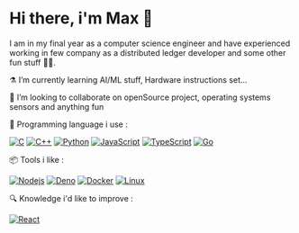 # Hi there, i'm Max 👋

I am in my final year as a computer science engineer and have experienced working in few company as a distributed ledger developer and some other fun stuff 👨‍💻. 

:alembic:  I’m currently learning AI/ML stuff, Hardware instructions set...

👯 I’m looking to collaborate on openSource project, operating systems sensors and anything fun

🎨 Programming language i use : 

[![C](https://img.shields.io/badge/-C-000000?style=flat&logo=c)](https://github.com/maxdvlg) 
[![C++](https://img.shields.io/badge/-C++-000000?style=flat&logo=c%2B%2B)](https://github.com/maxdvlg) 
[![Python](https://img.shields.io/badge/-Python-black?style=flat&logo=python&link=https://github.com/maxdvlg)](https://github.com/maxdvlg) 
[![JavaScript](https://img.shields.io/badge/-JavaScript-black?style=flat&logo=javascript&link=https://github.com/hritik5102)]()
[![TypeScript](https://img.shields.io/badge/-TypeScript-007ACC?style=flat&logo=typescript&link=https://github.com/hritik5102)]()
[![Go](https://img.shields.io/badge/-Go-black?style=flat&logo=go&link=https://github.com/hritik5102)](https://github.com/hritik5102) 

📦 Tools i like : 

[![Nodejs](https://img.shields.io/badge/-Nodejs-black?style=flat&logo=Node.js&link=https://github.com/maxdvlg)](https://github.com/maxdvlg) 
[![Deno](https://img.shields.io/badge/-Deno-black?style=flat&logo=deno&logoColor=blue)]()
[![Docker](https://img.shields.io/badge/-Docker-black?style=flat&logo=docker)](https://github.com/maxdvlg) 
[![Linux](https://img.shields.io/badge/-Linux-black?style=flat&logo=linux&logoColor=FCC624)]()

🔍 Knowledge i'd like to improve : 

[![React](https://img.shields.io/badge/-React-black?style=flat&logo=react&link=https://github.com/hritik5102)](https://github.com/hritik5102) 






